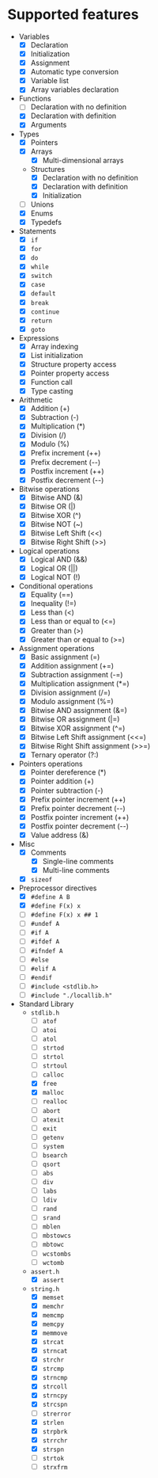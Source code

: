 # Supported features

- Variables
  - [x] Declaration
  - [x] Initialization
  - [x] Assignment
  - [x] Automatic type conversion
  - [x] Variable list
  - [x] Array variables declaration
- Functions
  - [ ] Declaration with no definition
  - [x] Declaration with definition
  - [x] Arguments
- Types
  - [x] Pointers
  - [x] Arrays
    - [x] Multi-dimensional arrays
  - Structures
    - [x] Declaration with no definition
    - [x] Declaration with definition
    - [x] Initialization
  - [ ] Unions
  - [x] Enums
  - [x] Typedefs
- Statements
  - [x] `if`
  - [x] `for`
  - [x] `do`
  - [x] `while`
  - [x] `switch`
  - [x] `case`
  - [x] `default`
  - [x] `break`
  - [x] `continue`
  - [x] `return`
  - [x] `goto`
- Expressions
  - [x] Array indexing
  - [x] List initialization
  - [x] Structure property access
  - [x] Pointer property access
  - [x] Function call
  - [x] Type casting
- Arithmetic
  - [x] Addition (+)
  - [x] Subtraction (-)
  - [x] Multiplication (\*)
  - [x] Division (/)
  - [x] Modulo (%)
  - [x] Prefix increment (++)
  - [x] Prefix decrement (--)
  - [x] Postfix increment (++)
  - [x] Postfix decrement (--)
- Bitwise operations
  - [x] Bitwise AND (&)
  - [x] Bitwise OR (|)
  - [x] Bitwise XOR (^)
  - [x] Bitwise NOT (~)
  - [x] Bitwise Left Shift (<<)
  - [x] Bitwise Right Shift (>>)
- Logical operations
  - [x] Logical AND (&&)
  - [x] Logical OR (||)
  - [x] Logical NOT (!)
- Conditional operations
  - [x] Equality (==)
  - [x] Inequality (!=)
  - [x] Less than (<)
  - [x] Less than or equal to (<=)
  - [x] Greater than (>)
  - [x] Greater than or equal to (>=)
- Assignment operations
  - [x] Basic assignment (=)
  - [x] Addition assignment (+=)
  - [x] Subtraction assignment (-=)
  - [x] Multiplication assignment (\*=)
  - [x] Division assignment (/=)
  - [x] Modulo assignment (%=)
  - [x] Bitwise AND assignment (&=)
  - [x] Bitwise OR assignment (|=)
  - [x] Bitwise XOR assignment (^=)
  - [x] Bitwise Left Shift assignment (<<=)
  - [x] Bitwise Right Shift assignment (>>=)
  - [x] Ternary operator (?:)
- Pointers operations
  - [x] Pointer dereference (\*)
  - [x] Pointer addition (+)
  - [x] Pointer subtraction (-)
  - [x] Prefix pointer increment (++)
  - [x] Prefix pointer decrement (--)
  - [x] Postfix pointer increment (++)
  - [x] Postfix pointer decrement (--)
  - [x] Value address (&)
- Misc
  - [x] Comments
    - [x] Single-line comments
    - [x] Multi-line comments
  - [x] `sizeof`
- Preprocessor directives
  - [x] `#define A B`
  - [x] `#define F(x) x`
  - [ ] `#define F(x) x ## 1`
  - [ ] `#undef A`
  - [ ] `#if A`
  - [ ] `#ifdef A`
  - [ ] `#ifndef A`
  - [ ] `#else`
  - [ ] `#elif A`
  - [ ] `#endif`
  - [ ] `#include <stdlib.h>`
  - [ ] `#include "./locallib.h"`
- Standard Library
  - `stdlib.h`
    - [ ] `atof`
    - [ ] `atoi`
    - [ ] `atol`
    - [ ] `strtod`
    - [ ] `strtol`
    - [ ] `strtoul`
    - [ ] `calloc`
    - [x] `free`
    - [x] `malloc`
    - [ ] `realloc`
    - [ ] `abort`
    - [ ] `atexit`
    - [ ] `exit`
    - [ ] `getenv`
    - [ ] `system`
    - [ ] `bsearch`
    - [ ] `qsort`
    - [ ] `abs`
    - [ ] `div`
    - [ ] `labs`
    - [ ] `ldiv`
    - [ ] `rand`
    - [ ] `srand`
    - [ ] `mblen`
    - [ ] `mbstowcs`
    - [ ] `mbtowc`
    - [ ] `wcstombs`
    - [ ] `wctomb`
  - `assert.h`
    - [x] `assert`
  - `string.h`
    - [x] `memset`
    - [x] `memchr`
    - [x] `memcmp`
    - [x] `memcpy`
    - [x] `memmove`
    - [x] `strcat`
    - [x] `strncat`
    - [x] `strchr`
    - [x] `strcmp`
    - [x] `strncmp`
    - [x] `strcoll`
    - [x] `strncpy`
    - [x] `strcspn`
    - [ ] `strerror`
    - [x] `strlen`
    - [x] `strpbrk`
    - [x] `strrchr`
    - [x] `strspn`
    - [ ] `strtok`
    - [ ] `strxfrm`
